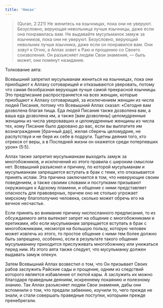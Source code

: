 ```yaml
---
title: 'Никах'
---
```


> (Quran, 2:221) Не женитесь на язычницах, пока они не уверуют.
> Безусловно, верующая невольница лучше язычницы, даже если она
> понравилась вам. Не выдавайте мусульманок замуж за язычников, пока они
> не уверуют. Безусловно, верующий невольник лучше язычника, даже если он
> понравился вам. Они зовут к Огню, а Аллах зовет к Раю и прощению со
> Своего соизволения. Он разъясняет людям Свои знамения, — быть может, они
> помянут назидание.

Толкование аята:

Всевышний запретил мусульманам жениться на язычницах, пока они приобщают
к Аллаху сотоварищей и отказываются уверовать, потому что самая
безобразная верующая лучше самой прекрасной язычницы. Это предписание
распространяется на всех женщин, которые приобщают к Аллаху сотоварищей,
за исключением женщин из числа людей Писания, потому что Всевышний Аллах
сказал: «Сегодня вам дозволена благая пища. Еда людей Писания также
дозволена вам, а ваша еда дозволена им, а также [вам дозволены]
целомудренные женщины из числа уверовавших и целомудренные женщины из
числа тех, кому Писание было даровано до вас, если вы выплатите им
вознаграждение [брачный дар], желая сберечь целомудрие, не распутствуя и
не беря их себе в подруги. Тщетны деяния того, кто отрекся от веры, а в
Последней жизни он окажется среди потерпевших урон» (5:5).

Аллах также запретил мусульманкам выходить замуж за многобожников, и
исключений из этого правила с широким смыслом нет. Всевышний разъяснил и
причину, по которой мусульманам и мусульманкам запрещается вступать в
брак с теми, кто отказывается принять ислам. Эта причина заключается в
том, что неверующие своим поведением, а также своими словами и
поступками призывают окружающих к Адскому пламени, и общение с ними
представляет опасность для правоверных, причем оно не столько угрожает
мирскому благополучию человека, сколько может обречь его на вечное
несчастье.

Если принять во внимание причину ниспосланного предписания, то из
обсуждаемого аята вытекает запрет на общение с многобожниками и
еретиками, ибо если мусульманам запрещается вступать в брак с
многобожниками, несмотря на большую пользу, которую человек может
извлечь из этого, то простое общение с ними тем более должно быть
запрещено, особенно, если в результате такого общения мусульманину
приходится прислуживать многобожнику или унижаться перед ним. Из этого
аята также следует, что мусульманку должен выдавать замуж опекун.

Затем Всевышний Аллах возвестил о том, что Он призывает Своих рабов
заслужить Райские сады и прощение, одним из следствий которого является
избавление от лютой кары. А заслужить их можно благодаря праведным
деяниям, искреннему покаянию и полезному знанию. Так Аллах разъясняет
людям Свои знамения, дабы они вспомнили о том, что предали забвению,
изучили то, чего прежде не знали, и стали совершать праведные поступки,
которыми прежде пренебрегали.
